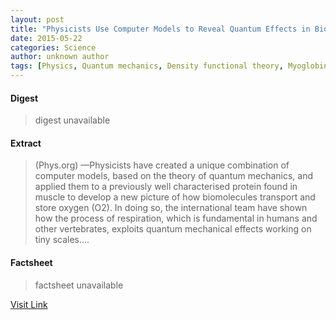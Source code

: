 ```yaml
---
layout: post
title: "Physicists Use Computer Models to Reveal Quantum Effects in Biological Oxygen Transport"
date: 2015-05-22
categories: Science
author: unknown author
tags: [Physics, Quantum mechanics, Density functional theory, Myoglobin, Science, Physical sciences, Chemistry, Applied and interdisciplinary physics, Mechanics]
---
```



#### Digest
>digest unavailable

#### Extract
>(Phys.org) —Physicists have created a unique combination of computer models, based on the theory of quantum mechanics, and applied them to a previously well characterised protein found in muscle to develop a new picture of how biomolecules transport and store oxygen (O2). In doing so, the international team have shown how the process of respiration, which is fundamental in humans and other vertebrates, exploits quantum mechanical effects working on tiny scales....

#### Factsheet
>factsheet unavailable

[Visit Link](http://phys.org/news324827298.html)


